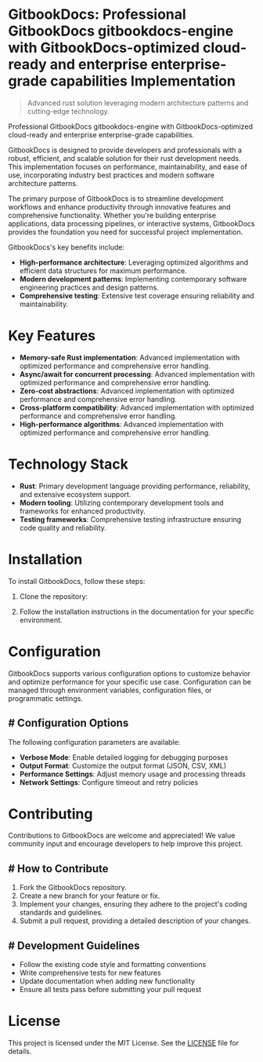 <!-- fallback_GitbookDocs_20250807054636_30739 -->

# GitbookDocs: Professional GitbookDocs gitbookdocs-engine with GitbookDocs-optimized cloud-ready and enterprise enterprise-grade capabilities Implementation
> Advanced rust solution leveraging modern architecture patterns and cutting-edge technology.

Professional GitbookDocs gitbookdocs-engine with GitbookDocs-optimized cloud-ready and enterprise enterprise-grade capabilities.

GitbookDocs is designed to provide developers and professionals with a robust, efficient, and scalable solution for their rust development needs. This implementation focuses on performance, maintainability, and ease of use, incorporating industry best practices and modern software architecture patterns.

The primary purpose of GitbookDocs is to streamline development workflows and enhance productivity through innovative features and comprehensive functionality. Whether you're building enterprise applications, data processing pipelines, or interactive systems, GitbookDocs provides the foundation you need for successful project implementation.

GitbookDocs's key benefits include:

* **High-performance architecture**: Leveraging optimized algorithms and efficient data structures for maximum performance.
* **Modern development patterns**: Implementing contemporary software engineering practices and design patterns.
* **Comprehensive testing**: Extensive test coverage ensuring reliability and maintainability.

# Key Features

* **Memory-safe Rust implementation**: Advanced implementation with optimized performance and comprehensive error handling.
* **Async/await for concurrent processing**: Advanced implementation with optimized performance and comprehensive error handling.
* **Zero-cost abstractions**: Advanced implementation with optimized performance and comprehensive error handling.
* **Cross-platform compatibility**: Advanced implementation with optimized performance and comprehensive error handling.
* **High-performance algorithms**: Advanced implementation with optimized performance and comprehensive error handling.

# Technology Stack

* **Rust**: Primary development language providing performance, reliability, and extensive ecosystem support.
* **Modern tooling**: Utilizing contemporary development tools and frameworks for enhanced productivity.
* **Testing frameworks**: Comprehensive testing infrastructure ensuring code quality and reliability.

# Installation

To install GitbookDocs, follow these steps:

1. Clone the repository:


2. Follow the installation instructions in the documentation for your specific environment.

# Configuration

GitbookDocs supports various configuration options to customize behavior and optimize performance for your specific use case. Configuration can be managed through environment variables, configuration files, or programmatic settings.

## # Configuration Options

The following configuration parameters are available:

* **Verbose Mode**: Enable detailed logging for debugging purposes
* **Output Format**: Customize the output format (JSON, CSV, XML)
* **Performance Settings**: Adjust memory usage and processing threads
* **Network Settings**: Configure timeout and retry policies

# Contributing

Contributions to GitbookDocs are welcome and appreciated! We value community input and encourage developers to help improve this project.

## # How to Contribute

1. Fork the GitbookDocs repository.
2. Create a new branch for your feature or fix.
3. Implement your changes, ensuring they adhere to the project's coding standards and guidelines.
4. Submit a pull request, providing a detailed description of your changes.

## # Development Guidelines

* Follow the existing code style and formatting conventions
* Write comprehensive tests for new features
* Update documentation when adding new functionality
* Ensure all tests pass before submitting your pull request

# License

This project is licensed under the MIT License. See the [LICENSE](https://github.com/sandibrrm/GitbookDocs/blob/main/LICENSE) file for details.
